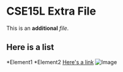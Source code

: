 # CSE15L Extra File
This is an **additional** *file*. 
## Here is a list
*Element1
*Element2 
[Here's a link](https://www.youtube.com/watch?v=dQw4w9WgXcQ&ab_channel=RickAstley)
![Image](http://url/a.png)
